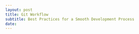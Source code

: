 ```yaml
---
layout: post
title: Git Workflow
subtitle: Best Practices for a Smooth Development Process
date: 
---
```


